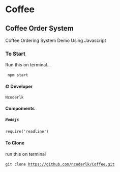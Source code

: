 # Coffee
## Coffee Order System<br>
Coffee Ordering System Demo Using Javascript
 ### To Start
 
 Run this on terminal...<br><br>
 <code>
 npm start
 </code>
 
 #### &copy; Developer
 <code>Ncoderlk</code>
 <br>
  #### Compoments
  ##### <code>Nodejs</code>
  <code>require('readline')</code>

#### To Clone
run this on terminal<br><br>
<code>git clone https://github.com/ncoderlk/Coffee.git</code>
